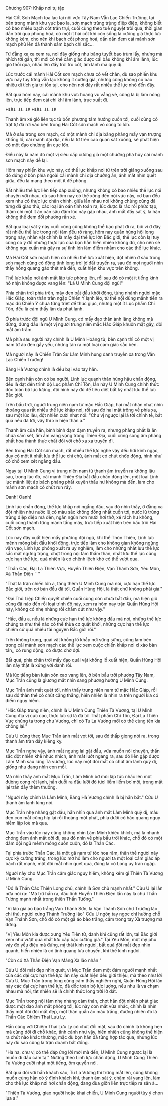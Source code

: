 




Chương 907: Khắp nơi tụ tập


Hài Cốt Sơn Mạch tọa lạc tại nội vực Tây Nam Vẫn Lạc Chiến Trường, tại bên trong mảnh khu vực bao la, sơn mạch trùng trùng điệp điệp, không biết có bao nhiêu bạch cốt trần trụi, cuối cùng theo tuế nguyệt trôi qua, thời gian dần trôi qua phong hoá, có một ít hài cốt khi còn sống là cường giả thực lực không kém, cho nên khi bạch cốt phong hoá, dần dần đem cái mảnh sơn mạch phủ lên đã thành sâm bạch chi sắc...

Từ đằng xa xa xem ra, nơi đây giống như băng tuyết bao trùm lấy, nhưng mà nhích tới gần, thì mới có thể cảm giác được cái bầu không khí âm lãnh, lúc gió thổi qua, nhấc lên đầy trời tro cốt, âm lãnh mà quỷ dị.

Lúc trước cái mảnh Hài Cốt sơn mạch chưa có vết chân, dù sao phiến khu vực này tuy từng vẫn lạc không ít cường giả, nhưng cũng không có bao nhiêu di tích giá trị tồn tại, cho nên nơi đây rất nhiều thế lực nhỏ đến đây.

Bất quá hôm nay, cái mảnh khu vực hoang vu vắng vẻ, cũng là bị làm nóng lên, trực tiếp đem cái chi khí âm lãnh, trục xuất đi.

HƯU...U...U! HƯU...U...U!

Thanh âm xé gió liên tục từ bốn phương tám hướng cuốn tới, cuối cùng có trật tự đã rơi vào bên trong Hài Cốt sơn mạch vô cùng to lớn.

Mà ở sâu trong sơn mạch, có một mảnh chi địa bằng phẳng mấy vạn trượng khổng lồ, cái mảnh đại địa, nếu là từ trên cao quan sát xuống, sẽ phát hiện có một đạo chưởng ấn cực lớn.

Điều này là năm đó một vị siêu cấp cường giả một chưởng phá hủy cái mảnh sơn mạch này để lại.

Hôm nay phiến khu vực này, có thế lực khắp nơi từ trên trời giáng xuống sau đó đứng ở bốn phía ngoài cái mảnh chi địa chưởng ấn, ánh mắt nhìn quét giữa, đều là mang theo một ít đề phòng.

Rất nhiều thế lực liên tiếp đáp xuống, nhưng không có bao nhiêu thế lực nói chuyện với nhau, dù sao hôm nay có thể xông đến nội vực này, cơ bản đều xem như có thực lực chân chính, giữa lẫn nhau nói không chừng cũng đã từng đã giao thủ, các loại ân oán tính toán ra, lúc được là rắc rối phức tạp, thậm chí một ít ân oán sâu đậm lúc này gặp nhau, ánh mắt đầy sát ý, là hận không thể đem đối phương rắn xé.

Bất quá loại sát ý này cuối cùng cũng không thể bạo phát đi ra, bởi vì ở đây rất nhiều thế lực trong nội tâm đều rõ ràng, hôm nay quần hùng hội long trọng này, nhân vật chính là mấy đại thế lực lớn Bắc giới, thế lực còn lại tuy cũng có ý đồ nhưng thực lực của bọn hắn hiển nhiên không đủ, cho nên sẽ không ngu xuẩn mà gây ra sự tình lớn làm điểm nhắm cho các thế lực khác.

Mà Hài Cốt sơn mạch hiện có nhiều thế lực xuất hiện, đột nhiên ở sâu trong sơn mạch cũng có động tĩnh long trời lở đất truyền ra, sau đó mọi người nhìn thấy hồng quang gào thét mà đến, xuất hiện khu vực trên không.

Thế lực khắp nơi ánh mắt lập tức phóng lên, rồi sau đó có một ít tiếng kinh hô nhịn không được vang lên: "Là U Minh Cung đội ngũ!"

Phía chân trời phía trên, mây đen bắt đầu khởi động, từng nhánh người mặc Hắc Giáp, toàn thân tràn ngập Chiến Ý lạnh lẽo, từ thể nội dũng mãnh tiến ra mặc dù Chiến Ý chưa từng triệt để thúc giục, nhưng một ít Lục phẩm Chí Tôn, đều là cảm thấy làn da phát lạnh.

Ở phía trước đội ngũ U Minh Cung, có mấy đạo thân ảnh lăng không mà đứng, đứng đầu là một vị người trung niên mặc Hắc Giáp khuôn mặt gầy, đôi mắt âm trầm.

Mà phía sau người này chính là U Minh Hoàng tử, bên cạnh thì có một vị nam tử áo đen gầy yếu, nhưng tản ra một loại cảm giác sắc bén.

Mà người này là Chiến Trận Sư Lâm Minh hung danh truyền xa trong Vẫn Lạc Chiến Trường!

Băng Hà Vương chính là đều bại vào tay hắn.

Bên cạnh hắn còn có ba người, Linh lực quanh thân hùng hậu chấn động, đều là đạt đến trình độ Lục phẩm Chí Tôn, lần này U Minh Cung chính thức dốc toàn bộ lực lượng, đội hình này đủ để tiêu diệt bất kỳ nhất lưu thế lực Bắc giới.

Trên bầu trời, người trung niên nam tử mặc Hắc Giáp, hai mắt nhàn nhạt nhìn thoáng qua rất nhiều thế lực khắp nơi, rồi sau đó hai mắt trông về phía xa, sau một lúc lâu, đột nhiên cười nhạt nói: "Chư vị ngược lại là tới chỉnh tề, bất quá nếu đã tới, vậy thì xin hiện thân a."

Thanh âm của hắn, bình bình đạm đạm truyền ra, nhưng phảng phất là ẩn chứa sấm sét, ầm ầm vang vọng trong Thiên Địa, cuối cùng sóng âm phảng phất hóa thành thực chất đối với chỗ xa xa truyền đi.

Bên trong Hài Cốt sơn mạch, rất nhiều thế lực nghe vậy đều hơi kinh ngạc, duy có một ít nhất lưu thế lực chi chủ, ánh mắt có chút chớp động, hình như có chỗ xem xét ngẩng đầu.

Ngay tại U Minh Cung vị trung niên nam tử thanh âm truyền ra không lâu sau, trong lúc đó, cái mảnh Thiên Địa bắt đầu chấn động lên, một loại Linh lực mãnh liệt áp bách phảng phất xuyên thấu hư không mà đến, làm cho mảnh sơn mạch có chút run rẩy.

Oanh! Oanh!

Linh lực chấn động, thế lực khắp nơi ngẩng đầu, sau đó nhìn thấy, ở đằng xa đột nhiên như nước lũ có màu sắc không đồng nhất cuốn tới, nước lũ trùng trùng điệp điệp mà đến, ngắn ngủn hơn mười hơi thở, xé rách hư không, cuối cùng thành từng mảnh tầng mây, trực tiếp xuất hiện trên bầu trời Hài Cốt sơn mạch.

Lúc này đây xuất hiện mấy phương đội ngũ, khí thế Thôn Thiên, Linh lực mênh mông bắt đầu khởi động, trực tiếp làm cho không gian không ngừng vặn vẹo, Linh lực phóng xuất ra uy nghiêm, làm cho những nhất lưu thế lực sắc mặt ngưng trọng, chợt trong nội tâm thầm than, nhất lưu thế lực cùng cực hạn thế lực, quả nhiên là có chênh lệch khó có thể vượt qua.

"Thần Các, Đại La Thiên Vực, Huyền Thiên Điện, Vạn Thánh Sơn, Yêu Môn, Xà Thần Điện ¨ "

"Thật là trận chiến lớn a, tăng thêm U Minh Cung mà nói, cực hạn thế lực Bắc giới, trên cơ bản đều đã tới, Quần Hùng Hội, là thật chứ không phải giả."

"Đại Thú Liệp Chiến quyết chiến cuối cùng còn chưa bắt đầu, mà hiện giờ cũng đã náo đến rồi loại trình độ này, xem ra hôm nay trận Quần Hùng Hội này, không có nhẹ nhàng rồi chấm dứt như vậy."

"Hắc, đấu a, nếu là những cực hạn thế lực không đấu mà nói, những thế lực chúng ta như thế nào có thể thừa cơ quật khởi, những cực hạn thế lực chiếm cứ quá nhiều tài nguyên Bắc giới rồi."

Trên không trung, quái vật khổng lồ khắp nơi sừng sững, cũng làm bên trong cái mảnh sơn mạch các thế lực xem cuộc chiến khắp nơi xì xào bàn tán,, có rung động, có được chờ đợi.

Bất quá, phía chân trời mấy đạo quái vật khổng lồ xuất hiện, Quần Hùng Hội lần này thật là xứng với danh rồi.

Mà lúc tiếng bàn luận xôn xao vang lên, ở bên bầu trời phương Tây Nam, Mục Trần cũng là giương mắt nhìn sang phương hướng U Minh Cung.

Mục Trần ánh mắt quét tới, nhìn thấy trung niên nam tử mặc Hắc Giáp, rồi sau đó thân thể có chút căng thẳng, hiển nhiên là nhìn ra trên người kia có điểm nguy hiểm.

"Hắc Giáp trung niên, chính là U Minh Cung Thiên Tà Vương, tại U Minh Cung địa vị cực cao, thực lực sợ là đã tới Thất phẩm Chí Tôn, Đại La Thiên Vực chúng ta trong chư Vương, chỉ có Tu La Vương mới có thể cùng tên kia chống lại."

Cửu U cũng theo Mục Trần ánh mắt vọt tới, sau đó thấp giọng nói ra, trong thanh âm tràn đầy kiêng kỵ.

Mục Trần nghe vậy, ánh mắt ngưng lại gật đầu, vừa muốn nói chuyện, thần sắc đột nhiên khẽ nhúc nhích, ánh mắt lướt ngang ra, sau đó liền gặp được Lâm Minh sau lưng Tà vương, lúc này một đôi mắt có chút âm lãnh quỷ dị, giống như đang nhìn con mồi.

Mà nhìn thấy ánh mắt Mục Trần, Lâm Minh bờ môi lập tức nhấc lên một đường cong rét lạnh, hắn duỗi ra đầu lưỡi đỏ tươi liếm liếm bờ môi, trong mắt lại tràn đầy thèm thuồng.

"Người này chính là Lâm Minh, Băng Hà Vương chính là bị hắn bắt." Cửu U thanh âm lạnh lùng nói.

Mục Trần nhẹ nhàng gật đầu, hắn nhìn qua ánh mắt Lâm Minh quỷ dị, màu đen con mắt cũng híp lại rồi thoáng một phát, phía dưới có hào quang nguy hiểm lập loè mà qua.

Mục Trần vào lúc này cũng không nhìn Lâm Minh khiêu khích, mà là nhanh chóng đem ánh mắt dời đi, sau đó nhìn về phía bầu trời khác, chỗ đó có một đám đội ngũ mênh mông cuồn cuộn, đó là Thần Các.

Tại phía trước Thần Các, là một gã nam tử tóc hoa râm, thân thể người này cực kỳ cường tráng, trong lúc mơ hồ làm cho người ta một loại cảm giác áp bách rất mạnh, một đôi mắt nhìn quét qua, đúng là có Long uy tràn ngập.

Người này cho Mục Trần cảm giác nguy hiểm, không kém gì Thiên Tà Vương U Minh Cung.

"Đó là Thần Các Thiên Long chủ, chính là Sơn chủ mạnh nhất." Cửu U lại lần nữa nói ra: "Mà trừ hắn ra, đầu lĩnh Huyền Thiên Điện lần này là chư Thần Tướng mạnh nhất trong thiên Thần Tướng."

"Vị lão giả áo bào trắng Vạn Thánh Sơn, là Vạn Thánh Sơn chư Trưởng lão chi thủ, người xưng Thánh Trưởng lão" Cửu U ngón tay ngọc chỉ hướng chỗ Vạn Thánh Sơn, chỗ đó có một gã áo bào trắng, cầm trong tay Xà trượng mà đứng.

"Vị Yêu Môn kia được xưng Yêu Tiên tử, danh khí cũng rất lớn, tại Bắc giới xem như vượt qua nhất lưu cấp bậc cường giả." Tại Yêu Môn, một mỹ phụ váy đỏ yểu điệu mà đứng, mị thái kinh người, bất quá đôi mắt đẹp nhìn quanh, hiển nhiên là có tinh quang lưu chuyển, khí thế kinh người.

"Còn có Xà Thần Điện Vạn Mãng Xà lão nhân "

Cửu U đôi mắt đẹp nhìn quét, vì Mục Trần đem một đám người mạnh nhất của các đại cực hạn thế lực lần này xuất hiện đều giới thiệu, mà theo như lời Cửu U, Mục Trần trong lòng cũng cảm thấy nghiêm nghị, Quần Hùng Hội lần này các đại cực hạn thế lực, đã dốc toàn bộ lực lượng, nếu như là va chạm nhau mà nói, tất nhiên sẽ là chính thức long trời lở đất.

Mục Trần trong nội tâm nhẹ nhàng cảm thán, chợt hắn đột nhiên phát giác được một đạo ánh mắt phóng tới, lúc này con mắt vừa nhấc, chính là nhìn thấy một đôi đôi mắt đẹp, một thân quần áo màu trắng, đương nhiên đó là Thần Các Chiêm Thai Lưu Ly.

Hắn cùng với Chiêm Thai Lưu Ly có chút đối mặt, sau đó chính là không hẹn mà cùng dời đi chỗ khác, tình cảnh như vậy, hiển nhiên cũng không thể hiện ra chút nào khác thường, mặc dù bọn hắn đã từng hợp tác qua, nhưng lúc này dù sao cũng là trận doanh bất đồng.

"Ha ha, chư vị có thể đáp ứng lời mời mà đến, U Minh Cung ngược lại là muốn đi đầu cảm tạ." Nương theo Linh lực chấn động, U Minh Cung Thiên Tà Vương cười nhạt một tiếng, ôm quyền nói.

Bất quá đối với hắn khách sáo, Tu La Vương thì trừng mắt lên, cũng không muốn cùng hắn có ý định khách khí, thanh âm sát ý, chậm rãi vang lên, làm cho thế lực khắp nơi hơi chấn động, đang đùa giỡn liền trực tiếp ra sân à...

"Thiên Tà Vương, giao người hoặc khai chiến, U Minh Cung ngươi tùy ý chọn lựa a."





